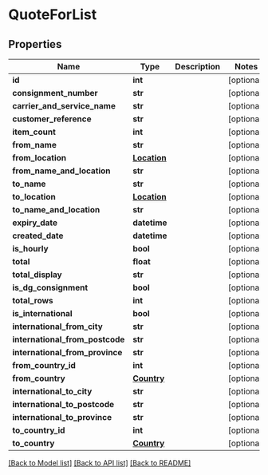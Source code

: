 # QuoteForList

## Properties
Name | Type | Description | Notes
------------ | ------------- | ------------- | -------------
**id** | **int** |  | [optional] 
**consignment_number** | **str** |  | [optional] 
**carrier_and_service_name** | **str** |  | [optional] 
**customer_reference** | **str** |  | [optional] 
**item_count** | **int** |  | [optional] 
**from_name** | **str** |  | [optional] 
**from_location** | [**Location**](Location.md) |  | [optional] 
**from_name_and_location** | **str** |  | [optional] 
**to_name** | **str** |  | [optional] 
**to_location** | [**Location**](Location.md) |  | [optional] 
**to_name_and_location** | **str** |  | [optional] 
**expiry_date** | **datetime** |  | [optional] 
**created_date** | **datetime** |  | [optional] 
**is_hourly** | **bool** |  | [optional] 
**total** | **float** |  | [optional] 
**total_display** | **str** |  | [optional] 
**is_dg_consignment** | **bool** |  | [optional] 
**total_rows** | **int** |  | [optional] 
**is_international** | **bool** |  | [optional] 
**international_from_city** | **str** |  | [optional] 
**international_from_postcode** | **str** |  | [optional] 
**international_from_province** | **str** |  | [optional] 
**from_country_id** | **int** |  | [optional] 
**from_country** | [**Country**](Country.md) |  | [optional] 
**international_to_city** | **str** |  | [optional] 
**international_to_postcode** | **str** |  | [optional] 
**international_to_province** | **str** |  | [optional] 
**to_country_id** | **int** |  | [optional] 
**to_country** | [**Country**](Country.md) |  | [optional] 

[[Back to Model list]](../README.md#documentation-for-models) [[Back to API list]](../README.md#documentation-for-api-endpoints) [[Back to README]](../README.md)

